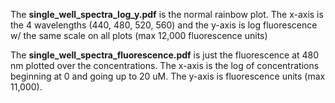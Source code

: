 The **single_well_spectra_log_y.pdf** is the normal rainbow plot. The x-axis is the 4 wavelengths (440, 480, 520, 560) and the y-axis is log fluorescence w/ the same scale on all plots (max 12,000 fluorescence units)

The **single_well_spectra_fluorescence.pdf** is just the fluorescence at 480 nm plotted over the concentrations. The x-axis is the log of concentrations beginning at 0 and going up to 20 uM. The y-axis is fluorescence units (max 11,000).
